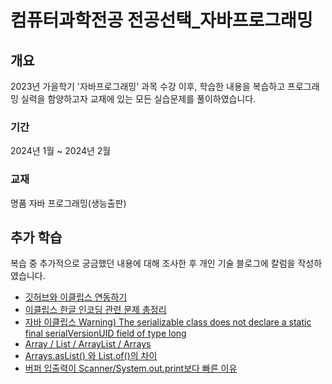 # 컴퓨터과학전공 전공선택_자바프로그래밍

## 개요
2023년 가을학기 '자바프로그래밍' 과목 수강 이후, 학습한 내용을 복습하고 프로그래밍 실력을 함양하고자 교재에 있는 모든 실습문제를 풀이하였습니다.
### 기간
2024년 1월 ~ 2024년 2월
### 교재
명품 자바 프로그래밍(생능출판)

## 추가 학습
복습 중 추가적으로 궁금했던 내용에 대해 조사한 후 개인 기술 블로그에 칼럼을 작성하였습니다.
- [깃허브와 이클립스 연동하기](https://velog.io/@y00nsj/깃허브와-이클립스-연동하기)
- [이클립스 한글 인코딩 관련 문제 총정리](https://velog.io/@y00nsj/이클립스-한글-인코딩-관련-문제-총정리)
- [자바 이클립스 Warning) The serializable class does not declare a static final serialVersionUID field of type long](https://velog.io/@y00nsj/The-serializable-class-does-not-declare-a-static-final-serialVersionUID-field-of-type-long)
- [Array / List / ArrayList / Arrays](https://velog.io/@y00nsj/자바-Array-List-ArrayList-Arrays)
- [Arrays.asList() 와 List.of()의 차이](https://velog.io/@y00nsj/자바-Arrays.asList-와-List.of의-차이)
- [버퍼 입출력이 Scanner/System.out.print보다 빠른 이유](https://velog.io/@y00nsj/자바-버퍼-입출력이-ScannerSystem.out.print보다-빠른-이유)
